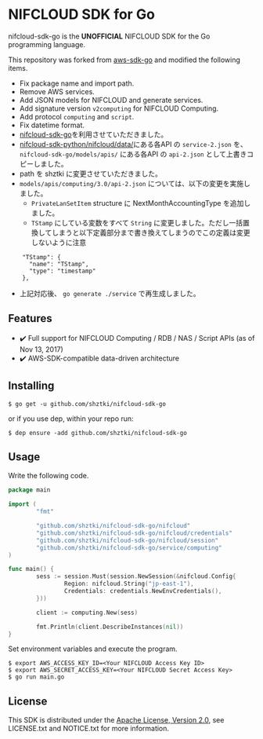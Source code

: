# NIFCLOUD SDK for Go

nifcloud-sdk-go is the **UNOFFICIAL** NIFCLOUD SDK for the Go programming language.

This repository was forked from [aws-sdk-go](https://github.com/aws/aws-sdk-go) and modified the following items.

* Fix package name and import path.
* Remove AWS services.
* Add JSON models for NIFCLOUD and generate services.
* Add signature version `v2computing` for NIFCLOUD Computing.
* Add protocol `computing` and `script`.
* Fix datetime format.
* [nifcloud-sdk-go][1]を利用させていただきました。
* [nifcloud-sdk-python/nifcloud/data/][2]にある各API の `service-2.json` を、 `nifcloud-sdk-go/models/apis/` にある各API の `api-2.json` として上書きコピーしました。
* path を shztki に変更させていただきました。
* `models/apis/computing/3.0/api-2.json` については、以下の変更を実施しました。
	* `PrivateLanSetItem` structure に NextMonthAccountingType を追加しました。
	* `TStamp` にしている変数をすべて `String` に変更しました。ただし一括置換してしまうと以下定義部分まで書き換えてしまうのでこの定義は変更しないように注意

```
    "TStamp": {
      "name": "TStamp",
      "type": "timestamp"
    },
```

* 上記対応後、 `go generate ./service` で再生成しました。

## Features

* :heavy_check_mark: Full support for NIFCLOUD Computing / RDB / NAS / Script APIs (as of Nov 13, 2017)
* :heavy_check_mark: AWS-SDK-compatible data-driven architecture

## Installing

```
$ go get -u github.com/shztki/nifcloud-sdk-go
```

or if you use dep, within your repo run:

```
$ dep ensure -add github.com/shztki/nifcloud-sdk-go
```

## Usage

Write the following code.

```go
package main

import (
        "fmt"

        "github.com/shztki/nifcloud-sdk-go/nifcloud"
        "github.com/shztki/nifcloud-sdk-go/nifcloud/credentials"
        "github.com/shztki/nifcloud-sdk-go/nifcloud/session"
        "github.com/shztki/nifcloud-sdk-go/service/computing"
)

func main() {
        sess := session.Must(session.NewSession(&nifcloud.Config{
                Region: nifcloud.String("jp-east-1"),
                Credentials: credentials.NewEnvCredentials(),
        }))

        client := computing.New(sess)

        fmt.Println(client.DescribeInstances(nil))
}
```

Set environment variables and execute the program.

```
$ export AWS_ACCESS_KEY_ID=<Your NIFCLOUD Access Key ID>
$ export AWS_SECRET_ACCESS_KEY=<Your NIFCLOUD Secret Access Key>
$ go run main.go
```

## License

This SDK is distributed under the
[Apache License, Version 2.0](http://www.apache.org/licenses/LICENSE-2.0),
see LICENSE.txt and NOTICE.txt for more information.


[1]:https://github.com/alice02/nifcloud-sdk-go
[2]:https://github.com/nifcloud/nifcloud-sdk-python
